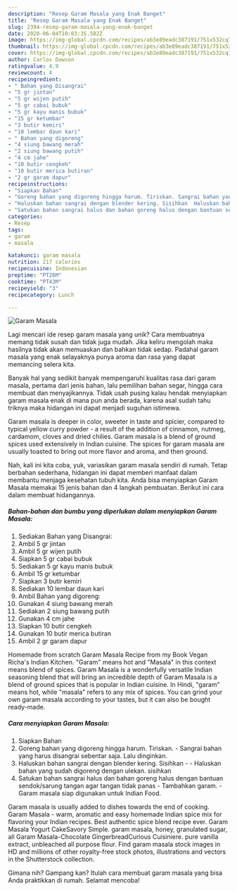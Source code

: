 ```yaml
---
description: "Resep Garam Masala yang Enak Banget"
title: "Resep Garam Masala yang Enak Banget"
slug: 2394-resep-garam-masala-yang-enak-banget
date: 2020-06-04T10:03:35.582Z
image: https://img-global.cpcdn.com/recipes/ab3e89eadc387191/751x532cq70/garam-masala-foto-resep-utama.jpg
thumbnail: https://img-global.cpcdn.com/recipes/ab3e89eadc387191/751x532cq70/garam-masala-foto-resep-utama.jpg
cover: https://img-global.cpcdn.com/recipes/ab3e89eadc387191/751x532cq70/garam-masala-foto-resep-utama.jpg
author: Carlos Dawson
ratingvalue: 4.9
reviewcount: 4
recipeingredient:
- " Bahan yang Disangrai"
- "5 gr jintan"
- "5 gr wijen putih"
- "5 gr cabai bubuk"
- "5 gr kayu manis bubuk"
- "15 gr ketumbar"
- "3 butir kemiri"
- "10 lembar daun kari"
- " Bahan yang digoreng"
- "4 siung bawang merah"
- "2 siung bawang putih"
- "4 cm jahe"
- "10 butir cengkeh"
- "10 butir merica butiran"
- "2 gr garam dapur"
recipeinstructions:
- "Siapkan Bahan"
- "Goreng bahan yang digoreng hingga harum. Tiriskan. Sangrai bahan yang harus disangrai sebentar saja. Lalu dinginkan."
- "Haluskan bahan sangrai dengan blender kering. Sisihkan  Haluskan bahan yang sudah digoreng dengan ulekan. sisihkan"
- "Satukan bahan sangrai halus dan bahan goreng halus dengan bantuan sendok/sarung tangan agar tangan tidak panas Tambahkan garam.  Garam masala siap digunakan untuk Indian Food."
categories:
- Resep
tags:
- garam
- masala

katakunci: garam masala 
nutrition: 217 calories
recipecuisine: Indonesian
preptime: "PT26M"
cooktime: "PT43M"
recipeyield: "3"
recipecategory: Lunch

---
```



![Garam Masala](https://img-global.cpcdn.com/recipes/ab3e89eadc387191/751x532cq70/garam-masala-foto-resep-utama.jpg)

Lagi mencari ide resep garam masala yang unik? Cara membuatnya memang tidak susah dan tidak juga mudah. Jika keliru mengolah maka hasilnya tidak akan memuaskan dan bahkan tidak sedap. Padahal garam masala yang enak selayaknya punya aroma dan rasa yang dapat memancing selera kita.

Banyak hal yang sedikit banyak mempengaruhi kualitas rasa dari garam masala, pertama dari jenis bahan, lalu pemilihan bahan segar, hingga cara membuat dan menyajikannya. Tidak usah pusing kalau hendak menyiapkan garam masala enak di mana pun anda berada, karena asal sudah tahu triknya maka hidangan ini dapat menjadi suguhan istimewa.

Garam masala is deeper in color, sweeter in taste and spicier, compared to typical yellow curry powder - a result of the addition of cinnamon, nutmeg, cardamom, cloves and dried chilies. Garam masala is a blend of ground spices used extensively in Indian cuisine. The spices for garam masala are usually toasted to bring out more flavor and aroma, and then ground.


Nah, kali ini kita coba, yuk, variasikan garam masala sendiri di rumah. Tetap berbahan sederhana, hidangan ini dapat memberi manfaat dalam membantu menjaga kesehatan tubuh kita. Anda bisa menyiapkan Garam Masala memakai 15 jenis bahan dan 4 langkah pembuatan. Berikut ini cara dalam membuat hidangannya.

<!--inarticleads1-->

##### Bahan-bahan dan bumbu yang diperlukan dalam menyiapkan Garam Masala:

1. Sediakan  Bahan yang Disangrai:
1. Ambil 5 gr jintan
1. Ambil 5 gr wijen putih
1. Siapkan 5 gr cabai bubuk
1. Sediakan 5 gr kayu manis bubuk
1. Ambil 15 gr ketumbar
1. Siapkan 3 butir kemiri
1. Sediakan 10 lembar daun kari
1. Ambil  Bahan yang digoreng:
1. Gunakan 4 siung bawang merah
1. Sediakan 2 siung bawang putih
1. Gunakan 4 cm jahe
1. Siapkan 10 butir cengkeh
1. Gunakan 10 butir merica butiran
1. Ambil 2 gr garam dapur


Homemade from scratch Garam Masala Recipe from my Book Vegan Richa&#39;s Indian Kitchen. &#34;Garam&#34; means hot and &#34;Masala&#34; in this context means blend of spices. Garam Masala is a wonderfully versatile Indian seasoning blend that will bring an incredible depth of Garam Masala is a blend of ground spices that is popular in Indian cuisine. In Hindi, &#34;garam&#34; means hot, while &#34;masala&#34; refers to any mix of spices. You can grind your own garam masala according to your tastes, but it can also be bought ready-made. 

<!--inarticleads2-->

##### Cara menyiapkan Garam Masala:

1. Siapkan Bahan
1. Goreng bahan yang digoreng hingga harum. Tiriskan. - Sangrai bahan yang harus disangrai sebentar saja. Lalu dinginkan.
1. Haluskan bahan sangrai dengan blender kering. Sisihkan -  - Haluskan bahan yang sudah digoreng dengan ulekan. sisihkan
1. Satukan bahan sangrai halus dan bahan goreng halus dengan bantuan sendok/sarung tangan agar tangan tidak panas - Tambahkan garam.  - Garam masala siap digunakan untuk Indian Food.


Garam masala is usually added to dishes towards the end of cooking. Garam Masala - warm, aromatic and easy homemade Indian spice mix for flavoring your Indian recipes. Best authentic spice blend recipe ever. Garam Masala Yogurt CakeSavory Simple. garam masala, honey, granulated sugar, all Garam Masala-Chocolate GingerbreadCurious Cuisiniere. pure vanilla extract, unbleached all purpose flour. Find garam masala stock images in HD and millions of other royalty-free stock photos, illustrations and vectors in the Shutterstock collection. 

Gimana nih? Gampang kan? Itulah cara membuat garam masala yang bisa Anda praktikkan di rumah. Selamat mencoba!

